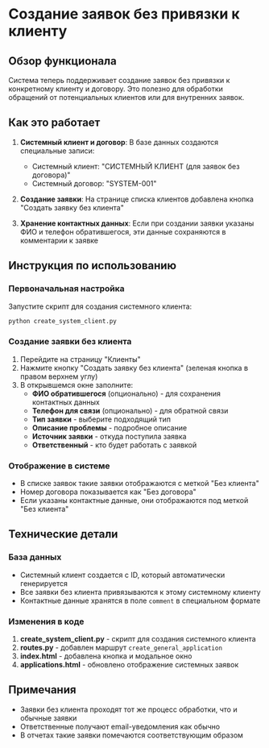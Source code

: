 # Создание заявок без привязки к клиенту

## Обзор функционала

Система теперь поддерживает создание заявок без привязки к конкретному клиенту и договору. Это полезно для обработки обращений от потенциальных клиентов или для внутренних заявок.

## Как это работает

1. **Системный клиент и договор**: В базе данных создаются специальные записи:
   - Системный клиент: "СИСТЕМНЫЙ КЛИЕНТ (для заявок без договора)"
   - Системный договор: "SYSTEM-001"

2. **Создание заявки**: На странице списка клиентов добавлена кнопка "Создать заявку без клиента"

3. **Хранение контактных данных**: Если при создании заявки указаны ФИО и телефон обратившегося, эти данные сохраняются в комментарии к заявке

## Инструкция по использованию

### Первоначальная настройка

Запустите скрипт для создания системного клиента:
```bash
python create_system_client.py
```

### Создание заявки без клиента

1. Перейдите на страницу "Клиенты"
2. Нажмите кнопку "Создать заявку без клиента" (зеленая кнопка в правом верхнем углу)
3. В открывшемся окне заполните:
   - **ФИО обратившегося** (опционально) - для сохранения контактных данных
   - **Телефон для связи** (опционально) - для обратной связи
   - **Тип заявки** - выберите подходящий тип
   - **Описание проблемы** - подробное описание
   - **Источник заявки** - откуда поступила заявка
   - **Ответственный** - кто будет работать с заявкой

### Отображение в системе

- В списке заявок такие заявки отображаются с меткой "Без клиента"
- Номер договора показывается как "Без договора"
- Если указаны контактные данные, они отображаются под меткой "Без клиента"

## Технические детали

### База данных
- Системный клиент создается с ID, который автоматически генерируется
- Все заявки без клиента привязываются к этому системному клиенту
- Контактные данные хранятся в поле `comment` в специальном формате

### Изменения в коде
1. **create_system_client.py** - скрипт для создания системного клиента
2. **routes.py** - добавлен маршрут `create_general_application`
3. **index.html** - добавлена кнопка и модальное окно
4. **applications.html** - обновлено отображение системных заявок

## Примечания

- Заявки без клиента проходят тот же процесс обработки, что и обычные заявки
- Ответственные получают email-уведомления как обычно
- В отчетах такие заявки помечаются соответствующим образом
